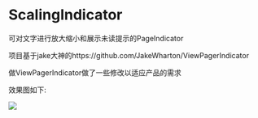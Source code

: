 # ScalingIndicator
可对文字进行放大缩小和展示未读提示的PageIndicator <br />

项目基于jake大神的https://github.com/JakeWharton/ViewPagerIndicator   <br />

做ViewPagerIndicator做了一些修改以适应产品的需求 <br/>

效果图如下: <br />

![](https://raw.githubusercontent.com/jiang111/ScalingIndicator/master/art/demo.gif)

